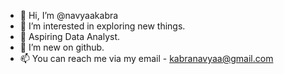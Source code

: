 - 👋 Hi, I’m @navyaakabra
- 👀 I’m interested in exploring new things.
- 🌱 Aspiring Data Analyst.
- 💞️ I’m new on github.
- 📫 You can reach me via my email - kabranavyaa@gmail.com

<!---
navyaakabra/navyaakabra is a ✨ special ✨ repository because its `README.md` (this file) appears on your GitHub profile.
You can click the Preview link to take a look at your changes.
--->
